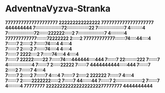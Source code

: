 # AdventnaVyzva-Stranka
<b>77777777777777777777 222222222222222    77777777777777777777   444444444 
   7::::::::::::::::::72:::::::::::::::22  7::::::::::::::::::7  4::::::::4  
   7::::::::::::::::::72::::::222222:::::2 7::::::::::::::::::7 4:::::::::4  
   777777777777:::::::72222222     2:::::2 777777777777:::::::74::::44::::4  
              7::::::7             2:::::2            7::::::74::::4 4::::4  
             7::::::7              2:::::2           7::::::74::::4  4::::4  
            7::::::7            2222::::2           7::::::74::::4   4::::4  
           7::::::7        22222::::::22           7::::::74::::444444::::444
          7::::::7       22::::::::222            7::::::7 4::::::::::::::::4
         7::::::7       2:::::22222              7::::::7  4444444444:::::444
        7::::::7       2:::::2                  7::::::7             4::::4  
       7::::::7        2:::::2                 7::::::7              4::::4
      7::::::7         2:::::2       222222   7::::::7               4::::4  
     7::::::7          2::::::2222222:::::2  7::::::7              44::::::44
    7::::::7           2::::::::::::::::::2 7::::::7               4::::::::4
   77777777            2222222222222222222277777777                4444444444 </b>
